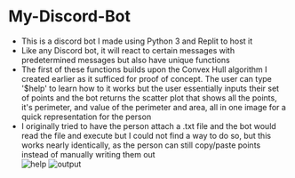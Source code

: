 # My-Discord-Bot
- This is a discord bot I made using Python 3 and Replit to host it
- Like any Discord bot, it will react to certain messages with predetermined messages but also have unique functions
- The first of these functions builds upon the Convex Hull algorithm I created earlier as it sufficed for proof of concept. The user can type '$help' to learn how to it works but the user essentially inputs their set of points and the bot returns the scatter plot that shows all the points, it's perimeter, and value of the perimeter and area, all in one image for a quick representation for the person
- I originally tried to have the person attach a .txt file and the bot would read the file and execute but I could not find a way to do so, but this works nearly identically, as the person can still copy/paste points instead of manually writing them out<br>
![help](https://user-images.githubusercontent.com/64282992/118311573-14c25c80-b4be-11eb-977a-6f80b82503f5.jpg)
![output](https://user-images.githubusercontent.com/64282992/118311660-2e63a400-b4be-11eb-846a-5f05a8bb0b02.jpg)

